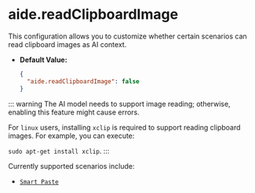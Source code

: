 # aide.readClipboardImage

This configuration allows you to customize whether certain scenarios can read clipboard images as AI context.

- **Default Value:**

  ```json
  {
    "aide.readClipboardImage": false
  }
  ```

::: warning
The AI model needs to support image reading; otherwise, enabling this feature might cause errors.

For `linux` users, installing `xclip` is required to support reading clipboard images. For example, you can execute:

`sudo apt-get install xclip`.
:::

Currently supported scenarios include:

- [`Smart Paste`](../features/smart-paste.md)
